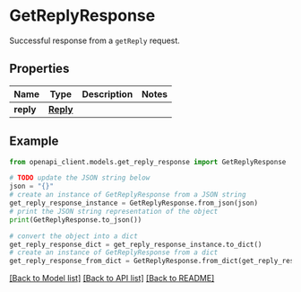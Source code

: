 # GetReplyResponse

Successful response from a `getReply` request.

## Properties

Name | Type | Description | Notes
------------ | ------------- | ------------- | -------------
**reply** | [**Reply**](Reply.md) |  | 

## Example

```python
from openapi_client.models.get_reply_response import GetReplyResponse

# TODO update the JSON string below
json = "{}"
# create an instance of GetReplyResponse from a JSON string
get_reply_response_instance = GetReplyResponse.from_json(json)
# print the JSON string representation of the object
print(GetReplyResponse.to_json())

# convert the object into a dict
get_reply_response_dict = get_reply_response_instance.to_dict()
# create an instance of GetReplyResponse from a dict
get_reply_response_from_dict = GetReplyResponse.from_dict(get_reply_response_dict)
```
[[Back to Model list]](../README.md#documentation-for-models) [[Back to API list]](../README.md#documentation-for-api-endpoints) [[Back to README]](../README.md)


